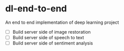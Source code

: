# dl-end-to-end
 An end to end implementation of deep learning project

- [ ] Build server side of image restoration
- [ ] Build server side of speech to text
- [ ] Build server side of sentiment analysis